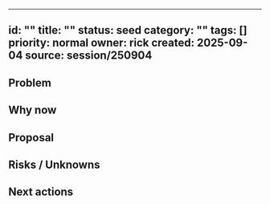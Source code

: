 <!-- status: stub; target: 150+ words -->
<!-- status: stub; target: 150+ words -->
<!-- status: stub; target: 150+ words -->
<!-- status: stub; target: 150+ words -->
<!-- status: stub; target: 150+ words -->
---
id: ""
title: ""
status: seed
category: ""
tags: []
priority: normal
owner: rick
created: 2025-09-04
source: session/250904
---

## Problem

## Why now

## Proposal

## Risks / Unknowns

## Next actions






